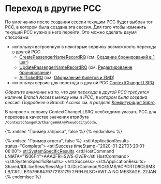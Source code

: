 # Переход в другие PCC

По умолчанию после создания [сессии](authentication.md#sessii) текущим PCC будет выбран тот PCC, в котором была создана эта сессия. Для того чтобы изменить текущий PCC нужно в него перейти. Это можно сделать двумя способами:
- используя встроенную в некоторые сервисы возможность перехода в другой PCC:
    - [CreatePassengerNameRecordRQ](https://developer.sabre.com/docs/read/soap_apis/air/book/create_passenger_name_record) (см. [Создание бронирований в 1 шаг](create-booking-1step.md#perehod_v_drugoi_pcc))
    - [UpdatePassengerNameRecordRQ](https://developer.sabre.com/docs/soap_apis/air/book/update_passenger_name_record) (см. [Редактирование бронирований](edit-booking.md#dobavlenie_elementov_bronirovaniya_updatepassengernamerecordrq))
    - [AirTicketRQ](https://developer.sabre.com/docs/soap_apis/air/fulfill/enhanced_air_ticket) (см. [Оформление билетов и EMD](issue-ticket.md#perehod_v_drugoi_pcc))
- используя сервис для перехода в другой PCC [ContextChangeLLSRQ](https://developer.sabre.com/docs/read/soap_apis/management/utility/change_aaa)

*Обратите внимание на то, что для перехода в другой PCC требуется наличие Branch Access между ним и iPCC, в котором была создана сессия. Подробнее о Branch Access см. в разделе [Конфигурация Sabre](configuration.md).*

В запросе к сервису ContextChangeLLSRQ необходимо указать PCC для перехода в качестве значения атрибута  ```/ContextChangeRQ/ChangeAAA/@PseudoCityCode```.

{% xmlsec "Пример запроса", false %}
<ContextChangeRQ ReturnHostCommand="true" Version="2.0.3" xmlns="http://webservices.sabre.com/sabreXML/2011/10">
  <ChangeAAA PseudoCityCode="2FRH"/>
</ContextChangeRQ>
{% endxmlsec %}

{% xmlsec "Пример ответа", false %}
<ContextChangeRS Version="2.0.3" xmlns="http://webservices.sabre.com/sabreXML/2011/10" xmlns:stl="http://services.sabre.com/STL/v01" xmlns:xs="http://www.w3.org/2001/XMLSchema" xmlns:xsi="http://www.w3.org/2001/XMLSchema-instance">
  <stl:ApplicationResults status="Complete">
    <stl:Success timeStamp="2020-01-22T03:20:01-06:00">
      <stl:SystemSpecificResults>
        <stl:HostCommand LNIATA="1936F4">AAA2FRH*SWS-OVER*</stl:HostCommand>
      </stl:SystemSpecificResults>
    </stl:Success>
  </stl:ApplicationResults>
  <SecurityToken Updated="false">Shared/IDL:IceSess\/SessMgr:1\.0.IDL/Common/!ICESMS\/ACPCRTD!ICESMSLB\/CRT.LB!1579684797721!317!9</SecurityToken>
  <Text>2FRH.9LSC*AWT.A</Text>
  <Text>NO MESSAGE..22JAN</Text>
</ContextChangeRS>
{% endxmlsec %}
